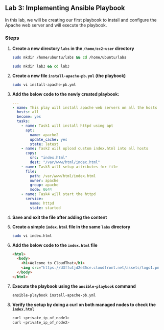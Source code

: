 ## Lab 3: Implementing Ansible Playbook

In this lab, we will be creating our first playbook to install and configure the Apache web server and will execute the playbook.

### Steps

1. **Create a new directory `labs` in the `/home/ec2-user` directory**

    ```sh
    sudo mkdir /home/ubuntu/labs && cd /home/ubuntu/labs
    ```
    ```sh
    sudo mkdir lab3 && cd lab3
    ```

2. **Create a new file `install-apache-pb.yml` (the playbook)**

    ```sh
    sudo vi install-apache-pb.yml
    ```

3. **Add the below code to the newly created playbook:**

    ```yaml
    ---
    - name: This play will install apache web servers on all the hosts
      hosts: all
      become: yes
      tasks:
        - name: Task1 will install httpd using apt
          apt:
            name: apache2
            update_cache: yes
            state: latest
        - name: Task2 will upload custom index.html into all hosts
          copy:
            src: "index.html"
            dest: "/var/www/html/index.html"
        - name: Task3 will setup attributes for file
          file:
            path: /var/www/html/index.html
            owner: apache
            group: apache
            mode: 0644
        - name: Task4 will start the httpd
          service:
            name: httpd
            state: started
    ```

4. **Save and exit the file after adding the content**

5. **Create a simple `index.html` file in the same `labs` directory**

    ```sh
    sudo vi index.html
    ```

6. **Add the below code to the `index.html` file**

    ```html
    <html>
      <body>
        <h1>Welcome to CloudThat</h1>
        <img src="https://d3ffutjd2e35ce.cloudfront.net/assets/logo1.png">
      </body>
    </html>
    ```

7. **Execute the playbook using the `ansible-playbook` command**

    ```sh
    ansible-playbook install-apache-pb.yml
    ```

8. **Verify the setup by doing a curl on both managed nodes to check the `index.html`**

    ```sh
    curl <private_ip_of_node1>
    curl <private_ip_of_node2>
    ```
